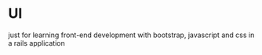 # UI
just for learning front-end development with bootstrap,  javascript and css in a rails application
